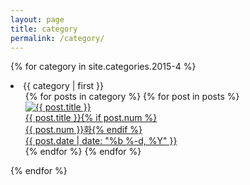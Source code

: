 ```yaml
---
layout: page
title: category
permalink: /category/
---
```

{% for category in site.categories.2015-4 %}
  <li><a name="{{ category | first }}">{{ category | first }}</a>
    <ul>
{% for posts in category %}
{% for post in posts %}
	<div class="img">
	<a href="{{ post.url | prepend: site.baseurl }}">
	<img src="{{ post.img }}" alt="{{ post.title }}">
	<div class="desc">
	<span class="">{{ post.title }}{% if post.num %}<br>{{ post.num }}화{% endif %}<br>
	{{ post.date | date: "%b %-d, %Y" }}</span>
	</div>
	</a>
	</div>
{% endfor %}
 {% endfor %}
    </ul>
  </li>
{% endfor %}